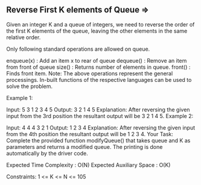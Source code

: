 Reverse First K elements of Queue  =>
--------------------------------- 


Given an integer K and a queue of integers, we need to reverse the order of the first K elements of the queue, leaving the other elements in the same relative order.

Only following standard operations are allowed on queue.

enqueue(x) : Add an item x to rear of queue
dequeue() : Remove an item from front of queue
size() : Returns number of elements in queue.
front() : Finds front item.
Note: The above operations represent the general processings. In-built functions of the respective languages can be used to solve the problem.

Example 1:

Input:
5 3
1 2 3 4 5
Output: 
3 2 1 4 5
Explanation: 
After reversing the given
input from the 3rd position the resultant
output will be 3 2 1 4 5.
Example 2:

Input:
4 4
4 3 2 1
Output: 
1 2 3 4
Explanation: 
After reversing the given
input from the 4th position the resultant
output will be 1 2 3 4.
Your Task:
Complete the provided function modifyQueue() that takes queue and K as parameters and returns a modified queue. The printing is done automatically by the driver code.

Expected Time Complexity : O(N)
Expected Auxiliary Space : O(K)

Constraints:
1 <= K <= N <= 105
